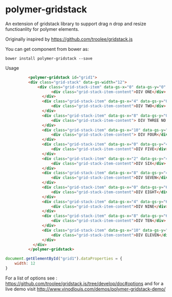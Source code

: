 # polymer-gridstack
An extension of gridstack library to support drag n drop and resize functioanlity for polymer elements.

Originally inspired by https://github.com/troolee/gridstack.js

You can get component from bower as:

`bower install polymer-gridstack --save`

Usage 
``` html
          <polymer-gridstack id="grid1">
          <div class="grid-stack" data-gs-width="12">
              <div class="grid-stack-item" data-gs-x="0" data-gs-y="0" data-gs-width="4" data-gs-height="2">
                    <div class="grid-stack-item-content">DIV ONE</div>
                </div>
                <div class="grid-stack-item" data-gs-x="4" data-gs-y="0" data-gs-width="4" data-gs-height="4">
                    <div class="grid-stack-item-content">DIV TWO</div>
                </div>
                <div class="grid-stack-item" data-gs-x="8" data-gs-y="0" data-gs-width="2" data-gs-height="2" data-gs-min-width="2" data-gs-no-resize="yes">
                    <div class="grid-stack-item-content"> DIV THREE NO RESIZE </div>
                </div>
                <div class="grid-stack-item" data-gs-x="10" data-gs-y="0" data-gs-width="2" data-gs-height="2">
                    <div class="grid-stack-item-content"> DIV FOUR</div>
                </div>
                <div class="grid-stack-item" data-gs-x="0" data-gs-y="4" data-gs-width="2" data-gs-height="2">
                    <div class="grid-stack-item-content">DIV FIVE</div>
                </div>
                <div class="grid-stack-item" data-gs-x="2" data-gs-y="4" data-gs-width="2" data-gs-height="4">
                    <div class="grid-stack-item-content">DIV SIX</div>
                </div>
                <div class="grid-stack-item" data-gs-x="8" data-gs-y="4" data-gs-width="4" data-gs-height="2">
                    <div class="grid-stack-item-content">DIV SEVEN</div>
                </div>
                <div class="grid-stack-item" data-gs-x="0" data-gs-y="6" data-gs-width="2" data-gs-height="2">
                    <div class="grid-stack-item-content">DIV EIGHT</div>
                </div>
                <div class="grid-stack-item" data-gs-x="4" data-gs-y="6" data-gs-width="4" data-gs-height="2">
                    <div class="grid-stack-item-content">DIV NINE</div>
                </div>
                <div class="grid-stack-item" data-gs-x="8" data-gs-y="6" data-gs-width="2" data-gs-height="2">
                    <div class="grid-stack-item-content">DIV TEN</div>
                </div>
                <div class="grid-stack-item" data-gs-x="10" data-gs-y="6" data-gs-width="2" data-gs-height="2">
                    <div class="grid-stack-item-content">DIV ELEVEN</div>
                </div>
            </div>            
          </polymer-gridstack>
```

``` js
document.getElementById("grid1").dataProperties = {
    width: 12
}
```
For a list of options see : https://github.com/troolee/gridstack.js/tree/develop/doc#options and for a live demo visit http://www.vinodlouis.com/demos/polymer-gridstack-demo/

